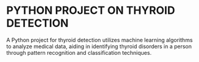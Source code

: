 # PYTHON PROJECT ON THYROID DETECTION
A Python project for thyroid detection utilizes machine learning algorithms to analyze medical data, aiding in identifying thyroid disorders in a person through pattern recognition and classification techniques.
